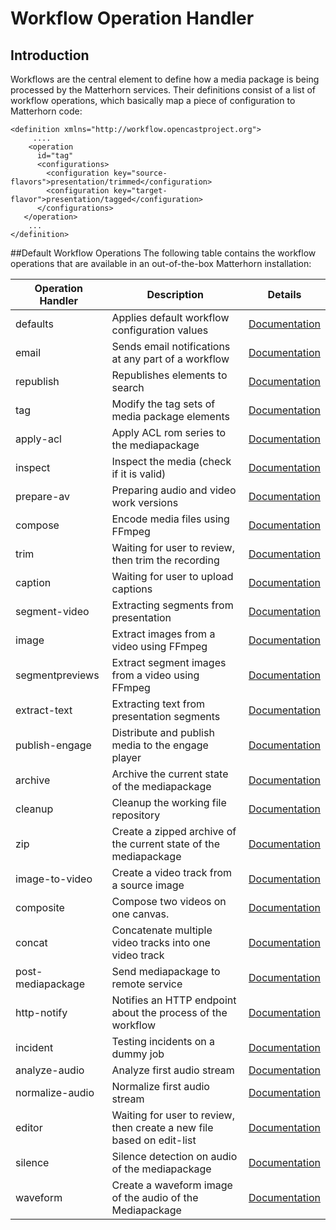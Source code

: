 # Workflow Operation Handler

## Introduction
Workflows are the central element to define how a media package is being processed by the Matterhorn services. Their definitions consist of a list of workflow operations, which basically map a piece of configuration to Matterhorn code:

    <definition xmlns="http://workflow.opencastproject.org">
         ....
        <operation
          id="tag"
          <configurations>
            <configuration key="source-flavors">presentation/trimmed</configuration>
            <configuration key="target-flavor">presentation/tagged</configuration>
          </configurations>
       </operation>
        ...
    </definition>

##Default Workflow Operations
The following table contains the workflow operations that are available in an out-of-the-box Matterhorn installation:

|Operation Handler	|Description						|Details|
|-----------------------|-------------------------------------------------------|-------|
|defaults		|Applies default workflow configuration values		|[Documentation](defaults-woh.md)|
|email			|Sends email notifications at any part of a workflow	|[Documentation](email-woh.md)|
|republish		|Republishes elements to search				|[Documentation](republish-woh.md)|
|tag			|Modify the tag sets of media package elements		|[Documentation](tag-woh.md)|
|apply-acl		|Apply ACL rom series to the mediapackage		|[Documentation](applyacl-woh.md)|
|inspect			|Inspect the media (check if it is valid)		|[Documentation](inspect-woh.md)|
|prepare-av		|Preparing audio and video work versions		|[Documentation](prepareav-woh.md)|
|compose			|Encode media files using FFmpeg			|[Documentation](compose-woh.md)|
|trim			|Waiting for user to review, then trim the recording	|[Documentation](trim-woh.md)|
|caption			|Waiting for user to upload captions			|[Documentation](caption-woh.md)|
|segment-video		|Extracting segments from presentation			|[Documentation](segmentvideo-woh.md)|
|image			|Extract images from a video using FFmpeg		|[Documentation](image-woh.md)|
|segmentpreviews		|Extract segment images from a video using FFmpeg	|[Documentation](segmentpreviews-woh.md)|
|extract-text		|Extracting text from presentation segments		|[Documentation](extracttext-woh.md)|
|publish-engage		|Distribute and publish media to the engage player	|[Documentation](publishengage-woh.md)|
|archive			|Archive the current state of the mediapackage		|[Documentation](archive-woh.md)|
|cleanup			|Cleanup the working file repository			|[Documentation](cleanup-woh.md)|
|zip			|Create a zipped archive of the current state of the mediapackage |[Documentation](zip-woh.md)|
|image-to-video		|Create a video track from a source image		|[Documentation](imagetovideo-woh.md)|
|composite		|Compose two videos on one canvas.			|[Documentation](composite-woh.md)|
|concat			|Concatenate multiple video tracks into one video track	|[Documentation](concat-woh.md)|
|post-mediapackage	|Send mediapackage to remote service			|[Documentation](postmediapackage-woh.md)|
|http-notify		|Notifies an HTTP endpoint about the process of the workflow |[Documentation](httpnotify-woh.md)|
|incident		|Testing incidents on a dummy job			|[Documentation](incident-woh.md)|
|analyze-audio		|Analyze first audio stream				|[Documentation](analyzeaudio-woh.md)|
|normalize-audio		|Normalize first audio stream				|[Documentation](normalizeaudio-woh.md)|
|editor			|Waiting for user to review, then create a new file based on edit-list |[Documentation](editor-woh.md)|
|silence			|Silence detection on audio of the mediapackage		|[Documentation](silence-woh.md)|
|waveform		|Create a waveform image of the audio of the Mediapackage |[Documentation](wafeform-woh.md)|

